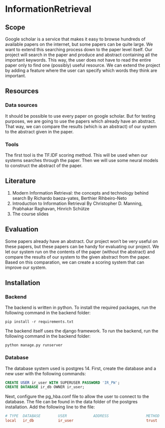 # InformationRetrieval

## Scope

Google scholar is a service that makes it easy to browse hundreds of available papers on the internet, but some papers can be quite large. 
We want to extend this searching process down to the paper level itself. 
Our project will search in the paper and produce and abstract containing all the important keywords. 
This way, the user does not have to read the entire paper only to find one (possibly) useful resource. 
We can extend the project by adding a feature where the user can specify which words they think are important. 

## Resources

### Data sources

It should be possible to use every paper on google scholar. 
But for testing purposes, we are going to use the papers which already have an abstract. 
That way, we can compare the results (which is an abstract) of our system to the abstract given in the paper.

### Tools

The first tool is the TF.IDF scoring method. This will be used when our systems searches through the paper. 
Then we will use some neural models to construct the abstract of the paper.

## Literature

1.	Modern Information Retrieval: the concepts and technology behind search
By Richardo baeza-yates, Berthier Rihbeiro-Neto
2.	Introduction to Information Retrieval 
By Christopher D. Manning, Prabhakar Raghavan, Hinrich Schütze
3.	The course slides

## Evaluation

Some papers already have an abstract. Our project won’t be very useful on these papers, but these papers can be handy for evaluating our project. 
We let our system run on the contents of the paper (without the abstract) and compare the results of our system to the given abstract from the paper. 
Based on this comparation, we can create a scoring system that can improve our system.

## Installation
### Backend
The backend is written in python. To install the required packages, run the following command in the backend folder:
```
pip install -r requirements.txt
```
The backend itself uses the django framework. To run the backend, run the following command in the backend folder:
```
python manage.py runserver
```

### Database
The database system used is postgres 14. First, create the database and a new user with the following commands:
```sql
CREATE USER ir_user WITH SUPERUSER PASSWORD 'IR_PW';
CREATE DATABASE ir_db OWNER ir_user;
```
Next, configure the pg_hba.conf file to allow the user to connect to the database. The file can be found in the data 
folder of the postgres installation. Add the following line to the file:
```conf
# TYPE  DATABASE        USER            ADDRESS                 METHOD
local   ir_db           ir_user                                 trust

```

